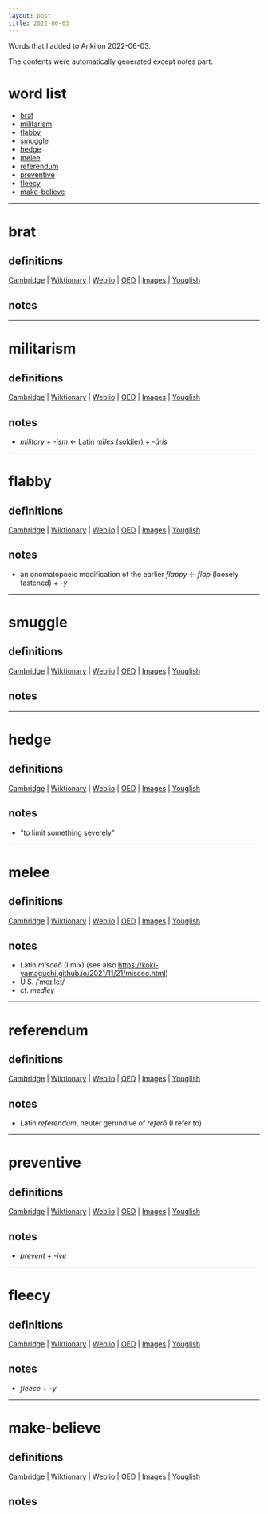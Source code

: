 ```yaml
---
layout: post
title: 2022-06-03
---
```


Words that I added to Anki on 2022-06-03.

The contents were automatically generated except notes part.
# word list
- [brat](#brat)
- [militarism](#militarism)
- [flabby](#flabby)
- [smuggle](#smuggle)
- [hedge](#hedge)
- [melee](#melee)
- [referendum](#referendum)
- [preventive](#preventive)
- [fleecy](#fleecy)
- [make-believe](#make-believe)

---

# brat
## definitions
[Cambridge](https://dictionary.cambridge.org/us/dictionary/english/brat)
|
[Wiktionary](https://en.wiktionary.org/wiki/brat#English)
|
[Weblio](https://ejje.weblio.jp/content_find?query=brat&searchType=exact)
|
[OED](https://www.oed.com/search?q=brat)
|
[Images](https://www.google.com/search?tbm=isch&q=brat)
|
[Youglish](https://youglish.com/pronounce/brat/english/us)

## notes

---

# militarism
## definitions
[Cambridge](https://dictionary.cambridge.org/us/dictionary/english/militarism)
|
[Wiktionary](https://en.wiktionary.org/wiki/militarism#English)
|
[Weblio](https://ejje.weblio.jp/content_find?query=militarism&searchType=exact)
|
[OED](https://www.oed.com/search?q=militarism)
|
[Images](https://www.google.com/search?tbm=isch&q=militarism)
|
[Youglish](https://youglish.com/pronounce/militarism/english/us)

## notes
- *military* + *-ism* <- Latin *mīles* (soldier) + *-āris*

---

# flabby
## definitions
[Cambridge](https://dictionary.cambridge.org/us/dictionary/english/flabby)
|
[Wiktionary](https://en.wiktionary.org/wiki/flabby#English)
|
[Weblio](https://ejje.weblio.jp/content_find?query=flabby&searchType=exact)
|
[OED](https://www.oed.com/search?q=flabby)
|
[Images](https://www.google.com/search?tbm=isch&q=flabby)
|
[Youglish](https://youglish.com/pronounce/flabby/english/us)

## notes
- an onomatopoeic modification of the earlier *flappy* <- *flap* (loosely fastened) + *-y*

---

# smuggle
## definitions
[Cambridge](https://dictionary.cambridge.org/us/dictionary/english/smuggle)
|
[Wiktionary](https://en.wiktionary.org/wiki/smuggle#English)
|
[Weblio](https://ejje.weblio.jp/content_find?query=smuggle&searchType=exact)
|
[OED](https://www.oed.com/search?q=smuggle)
|
[Images](https://www.google.com/search?tbm=isch&q=smuggle)
|
[Youglish](https://youglish.com/pronounce/smuggle/english/us)

## notes

---

# hedge
## definitions
[Cambridge](https://dictionary.cambridge.org/us/dictionary/english/hedge)
|
[Wiktionary](https://en.wiktionary.org/wiki/hedge#English)
|
[Weblio](https://ejje.weblio.jp/content_find?query=hedge&searchType=exact)
|
[OED](https://www.oed.com/search?q=hedge)
|
[Images](https://www.google.com/search?tbm=isch&q=hedge)
|
[Youglish](https://youglish.com/pronounce/hedge/english/us)

## notes
- "to limit something severely"

---

# melee
## definitions
[Cambridge](https://dictionary.cambridge.org/us/dictionary/english/melee)
|
[Wiktionary](https://en.wiktionary.org/wiki/melee#English)
|
[Weblio](https://ejje.weblio.jp/content_find?query=melee&searchType=exact)
|
[OED](https://www.oed.com/search?q=melee)
|
[Images](https://www.google.com/search?tbm=isch&q=melee)
|
[Youglish](https://youglish.com/pronounce/melee/english/us)

## notes
- Latin *misceō* (I mix) (see also <https://koki-yamaguchi.github.io/2021/11/21/misceo.html>)
- U.S. /ˈmeɪ.leɪ/
- cf. *medley*

---

# referendum
## definitions
[Cambridge](https://dictionary.cambridge.org/us/dictionary/english/referendum)
|
[Wiktionary](https://en.wiktionary.org/wiki/referendum#English)
|
[Weblio](https://ejje.weblio.jp/content_find?query=referendum&searchType=exact)
|
[OED](https://www.oed.com/search?q=referendum)
|
[Images](https://www.google.com/search?tbm=isch&q=referendum)
|
[Youglish](https://youglish.com/pronounce/referendum/english/us)

## notes
- Latin *referendum*, neuter gerundive of *referō* (I refer to)

---

# preventive
## definitions
[Cambridge](https://dictionary.cambridge.org/us/dictionary/english/preventive)
|
[Wiktionary](https://en.wiktionary.org/wiki/preventive#English)
|
[Weblio](https://ejje.weblio.jp/content_find?query=preventive&searchType=exact)
|
[OED](https://www.oed.com/search?q=preventive)
|
[Images](https://www.google.com/search?tbm=isch&q=preventive)
|
[Youglish](https://youglish.com/pronounce/preventive/english/us)

## notes
- *prevent* + *-ive*

---

# fleecy
## definitions
[Cambridge](https://dictionary.cambridge.org/us/dictionary/english/fleecy)
|
[Wiktionary](https://en.wiktionary.org/wiki/fleecy#English)
|
[Weblio](https://ejje.weblio.jp/content_find?query=fleecy&searchType=exact)
|
[OED](https://www.oed.com/search?q=fleecy)
|
[Images](https://www.google.com/search?tbm=isch&q=fleecy)
|
[Youglish](https://youglish.com/pronounce/fleecy/english/us)

## notes
- *fleece* + *-y*

---

# make-believe
## definitions
[Cambridge](https://dictionary.cambridge.org/us/dictionary/english/make-believe)
|
[Wiktionary](https://en.wiktionary.org/wiki/make-believe#English)
|
[Weblio](https://ejje.weblio.jp/content_find?query=make-believe&searchType=exact)
|
[OED](https://www.oed.com/search?q=make-believe)
|
[Images](https://www.google.com/search?tbm=isch&q=make-believe)
|
[Youglish](https://youglish.com/pronounce/make-believe/english/us)

## notes

